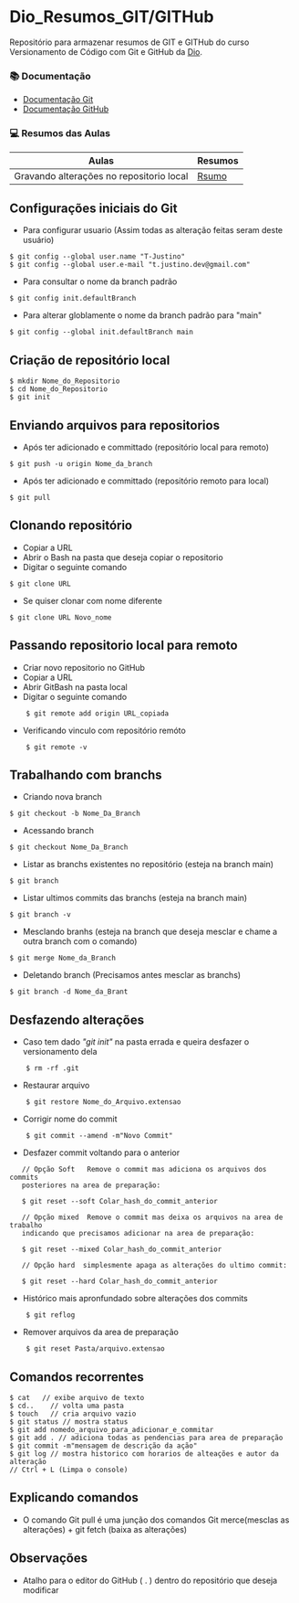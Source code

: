 
# Dio_Resumos_GIT/GITHub 
Repositório para armazenar resumos de GIT e GITHub do curso Versionamento de Código com Git e GitHub da [Dio](https://www.dio.me).

### 📚 Documentação
- [Documentação Git](https://git-scm.com/doc)
- [Documentação GitHub](https://docs.github.com/pt) 

### 💻 Resumos das Aulas
| Aulas | Resumos|
|-------|--------|
|Gravando alterações no repositorio local|[Rsumo]()|

## Configurações iniciais do Git
- Para configurar usuario (Assim todas as alteração feitas seram deste usuário) 
```
$ git config --global user.name "T-Justino" 
$ git config --global user.e-mail "t.justino.dev@gmail.com"
```
- Para consultar o nome da branch padrão
```
$ git config init.defaultBranch
```
- Para alterar  globlamente o nome da branch padrão para "main"
```
$ git config --global init.defaultBranch main
```
## Criação de repositório local
```
$ mkdir Nome_do_Repositorio
$ cd Nome_do_Repositorio
$ git init
```
## Enviando arquivos para repositorios
- Após ter adicionado e committado (repositório local para remoto)
```
$ git push -u origin Nome_da_branch
```
- Após ter adicionado e committado (repositório remoto para local)
```
$ git pull
```
## Clonando repositório 

- Copiar a URL
- Abrir o Bash na pasta que deseja copiar o repositorio
- Digitar o seguinte comando
```
$ git clone URL
```
- Se quiser clonar com nome diferente
```
$ git clone URL Novo_nome
```
## Passando repositorio local para remoto
- Criar novo repositorio no GitHub
- Copiar a URL 
- Abrir GitBash na pasta local
- Digitar o seguinte comando 
```
    $ git remote add origin URL_copiada
```
- Verificando vinculo com repositório remóto
```
    $ git remote -v
```
## Trabalhando com branchs
- Criando nova branch
```
$ git checkout -b Nome_Da_Branch
```
- Acessando branch
```
$ git checkout Nome_Da_Branch
```
- Listar as branchs existentes no repositório (esteja na branch main)
```
$ git branch
```
- Listar ultimos commits das branchs (esteja na branch main)
```
$ git branch -v
```
- Mesclando branhs (esteja na branch que deseja mesclar e chame a outra branch com o comando)
```
$ git merge Nome_da_Branch
```
- Deletando branch (Precisamos antes mesclar as branchs)
```
$ git branch -d Nome_da_Brant
```
## Desfazendo alterações
- Caso tem dado *"git init"* na pasta errada e queira desfazer o versionamento dela
```
    $ rm -rf .git
```
- Restaurar arquivo
```
    $ git restore Nome_do_Arquivo.extensao
```
- Corrigir nome do commit 
```
    $ git commit --amend -m"Novo Commit"
```
- Desfazer commit voltando para o anterior
```
   // Opção Soft   Remove o commit mas adiciona os arquivos dos commits     
   posteriores na area de preparação:

   $ git reset --soft Colar_hash_do_commit_anterior 

   // Opção mixed  Remove o commit mas deixa os arquivos na area de trabalho 
   indicando que precisamos adicionar na area de preparação:

   $ git reset --mixed Colar_hash_do_commit_anterior

   // Opção hard  simplesmente apaga as alterações do ultimo commit:

   $ git reset --hard Colar_hash_do_commit_anterior 
```
- Histórico mais apronfundado sobre alterações dos commits
```
    $ git reflog 
```
- Remover arquivos da area de preparação
``````
    $ git reset Pasta/arquivo.extensao
``````
## Comandos recorrentes 
```
$ cat   // exibe arquivo de texto 
$ cd..    // volta uma pasta
$ touch   // cria arquivo vazio
$ git status // mostra status
$ git add nomedo_arquivo_para_adicionar_e_commitar
$ git add . // adiciona todas as pendencias para area de preparação 
$ git commit -m"mensagem de descrição da ação"
$ git log // mostra historico com horarios de alteações e autor da alteração 
// Ctrl + L (Limpa o console)
```
## Explicando comandos 
- O comando Git pull é uma junção dos comandos Git merce(mesclas as alterações) + git fetch (baixa as alterações)
## Observações
- Atalho para o editor do GitHub ( . ) dentro do repositório que deseja modificar